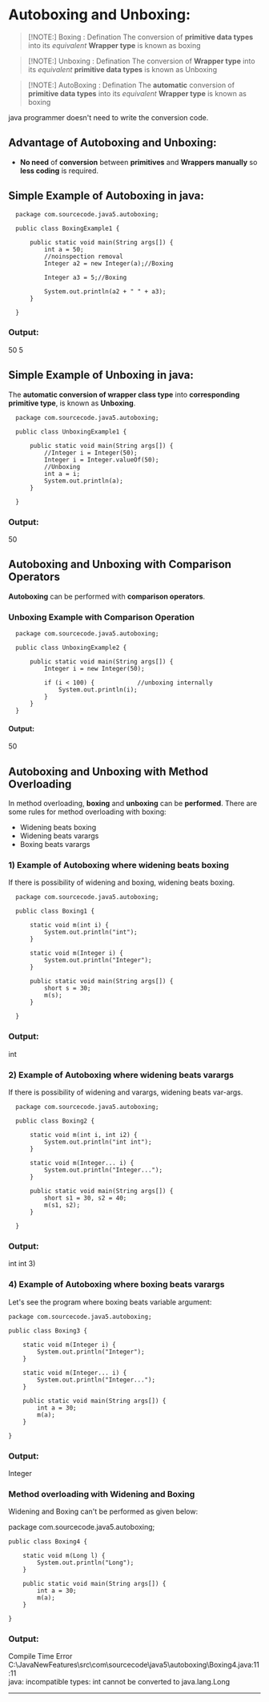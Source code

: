 # Autoboxing and Unboxing:

>[!NOTE:]
> Boxing : Defination
>The conversion of **primitive data types** into its _equivalent_ **Wrapper type** is known as boxing

>[!NOTE:]
> Unboxing : Defination
>The conversion of **Wrapper type** into its _equivalent_ **primitive data types** is known as Unboxing

>[!NOTE:]
> AutoBoxing : Defination
>The **automatic** conversion of **primitive data types** into its _equivalent_ **Wrapper type** is known as boxing

 java programmer doesn't need to write the conversion code.

## Advantage of Autoboxing and Unboxing:
* **No need** of **conversion** between **primitives** and **Wrappers manually** so **less coding** is required.

## Simple Example of Autoboxing in java:

      package com.sourcecode.java5.autoboxing;
      
      public class BoxingExample1 {
      
          public static void main(String args[]) {
              int a = 50;
              //noinspection removal
              Integer a2 = new Integer(a);//Boxing
      
              Integer a3 = 5;//Boxing
      
              System.out.println(a2 + " " + a3);
          }
      
      }


### Output:
50 5

## Simple Example of Unboxing in java:

The **automatic conversion of wrapper class type** into **corresponding primitive type**, is known as **Unboxing**. 
      
      package com.sourcecode.java5.autoboxing;
      
      public class UnboxingExample1 {
      
          public static void main(String args[]) {
              //Integer i = Integer(50);
              Integer i = Integer.valueOf(50);
              //Unboxing
              int a = i;
              System.out.println(a);
          }
      
      }


### Output:
50

## Autoboxing and Unboxing with **Comparison Operators**
**Autoboxing** can be performed with **comparison operators**. 

### Unboxing Example with Comparison Operation
      package com.sourcecode.java5.autoboxing;
      
      public class UnboxingExample2 {
      
          public static void main(String args[]) {
              Integer i = new Integer(50);
      
              if (i < 100) {            //unboxing internally
                  System.out.println(i);
              }
          }
      }

#### Output:
50

## Autoboxing and Unboxing with **Method Overloading**
In method overloading, **boxing** and **unboxing** can be **performed**. 
There are some rules for method overloading with boxing:
* Widening beats boxing
* Widening beats varargs
* Boxing beats varargs

### 1) Example of Autoboxing where widening beats boxing
   If there is possibility of widening and boxing, widening beats boxing.

      package com.sourcecode.java5.autoboxing;
      
      public class Boxing1 {
      
          static void m(int i) {
              System.out.println("int");
          }
      
          static void m(Integer i) {
              System.out.println("Integer");
          }
      
          public static void main(String args[]) {
              short s = 30;
              m(s);
          }
      
      }

### Output:
int

### 2) Example of Autoboxing where widening beats varargs
   If there is possibility of widening and varargs, widening beats var-args.

      package com.sourcecode.java5.autoboxing;
      
      public class Boxing2 {
      
          static void m(int i, int i2) {
              System.out.println("int int");
          }
      
          static void m(Integer... i) {
              System.out.println("Integer...");
          }
      
          public static void main(String args[]) {
              short s1 = 30, s2 = 40;
              m(s1, s2);
          }
      
      }

### Output:
int int
3) 
### 4) Example of Autoboxing where boxing beats varargs
   Let's see the program where boxing beats variable argument:

    package com.sourcecode.java5.autoboxing;
    
    public class Boxing3 {
    
        static void m(Integer i) {
            System.out.println("Integer");
        }
    
        static void m(Integer... i) {
            System.out.println("Integer...");
        }
    
        public static void main(String args[]) {
            int a = 30;
            m(a);
        }
    
    }


### Output:
Integer

### Method overloading with Widening and Boxing
Widening and Boxing can't be performed as given below:

package com.sourcecode.java5.autoboxing;

    public class Boxing4 {
    
        static void m(Long l) {
            System.out.println("Long");
        }
    
        public static void main(String args[]) {
            int a = 30;
            m(a);
        }
    
    }

### Output:
Compile Time Error<br>
C:\JavaNewFeatures\src\com\sourcecode\java5\autoboxing\Boxing4.java:11:11<br>
java: incompatible types: int cannot be converted to java.lang.Long<br>

---